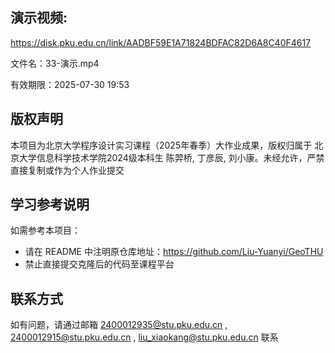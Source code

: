 ## 演示视频:

https://disk.pku.edu.cn/link/AADBF59E1A71824BDFAC82D6A8C40F4617

文件名：33-演示.mp4

有效期限：2025-07-30 19:53

## 版权声明  
本项目为北京大学程序设计实习课程（2025年春季）大作业成果，版权归属于 北京大学信息科学技术学院2024级本科生 陈羿桥, 丁彦辰, 刘小康。未经允许，严禁直接复制或作为个人作业提交

## 学习参考说明  
如需参考本项目：  
- 请在 README 中注明原仓库地址：https://github.com/Liu-Yuanyi/GeoTHU
- 禁止直接提交克隆后的代码至课程平台

## 联系方式  
如有问题，请通过邮箱 2400012935@stu.pku.edu.cn , 2400012915@stu.pku.edu.cn , liu_xiaokang@stu.pku.edu.cn 联系
